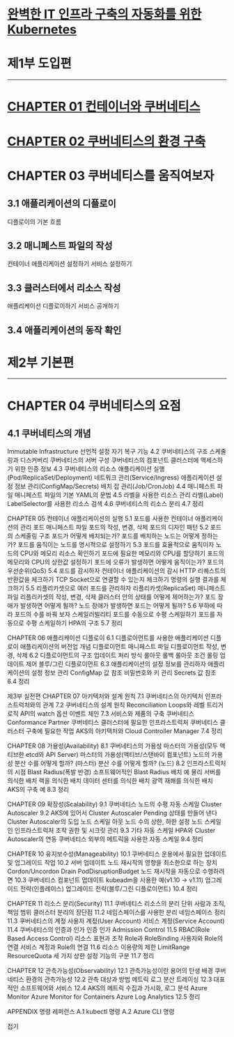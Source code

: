 # [완벽한 IT 인프라 구축의 자동화를 위한 Kubernetes](https://www.aladin.co.kr/shop/wproduct.aspx?ItemId=214296525&start=slayer)

# 제1부 도입편

----

# [CHAPTER 01 컨테이너와 쿠버네티스](chap01.md)
# [CHAPTER 02 쿠버네티스의 환경 구축](chap02.md)


# CHAPTER 03 쿠버네티스를 움직여보자
## 3.1 애플리케이션의 디플로이
디플로이의 기본 흐름
## 3.2 매니페스트 파일의 작성
컨테이너 애플리케이션 설정하기
서비스 설정하기
## 3.3 클러스터에서 리소스 작성
애플리케이션 디플로이하기
서비스 공개하기
## 3.4 애플리케이션의 동작 확인


# 제2부 기본편

----

# CHAPTER 04 쿠버네티스의 요점
## 4.1 쿠버네티스의 개념
Immutable Infrastructure
선언적 설정
자기 복구 기능
4.2 쿠버네티스의 구조
스케줄링과 디스커버리
쿠버네티스의 서버 구성
쿠버네티스의 컴포넌트
클러스터에 액세스하기 위한 인증 정보
4.3 쿠버네티스의 리소스
애플리케이션 실행(Pod/ReplicaSet/Deployment)
네트워크 관리(Service/Ingress)
애플리케이션 설정 정보 관리(ConfigMap/Secrets)
배치 잡 관리(Job/CronJob)
4.4 매니페스트 파일
매니페스트 파일의 기본
YAML의 문법
4.5 라벨을 사용한 리소스 관리
라벨(Label)
LabelSelector를 사용한 리소스 검색
4.6 쿠버네티스의 리소스 분리
4.7 정리

CHAPTER 05 컨테이너 애플리케이션의 실행
5.1 포드를 사용한 컨테이너 애플리케이션의 관리
포드
매니페스트 파일
포드의 작성, 변경, 삭제
포드의 디자인 패턴
5.2 포드의 스케줄링 구조
포드가 어떻게 배치되는가?
포드를 배치하는 노드는 어떻게 정하는가?
포드를 움직이는 노드를 명시적으로 설정하기
5.3 포드를 효율적으로 움직이자
노드의 CPU와 메모리 리소스 확인하기
포드에 필요한 메모리와 CPU를 할당하기
포드의 메모리와 CPU의 상한값 설정하기
포드에 오류가 발생하면 어떻게 움직이는가?
포드의 우선순위(QoS)
5.4 포드를 감시하자
컨테이너 애플리케이션의 감시
HTTP 리퀘스트의 반환값을 체크하기
TCP Socket으로 연결할 수 있는지 체크하기
명령의 실행 결과를 체크하기
5.5 리플리카셋으로 여러 포드를 관리하자
리플리카셋(ReplicaSet)
매니페스트 파일
리플리카셋의 작성, 변경, 삭제
클러스터 안의 상태를 어떻게 제어하는가?
포드 장애가 발생하면 어떻게 될까?
노드 장애가 발생하면 포드는 어떻게 될까?
5.6 부하에 따라 포드의 수를 바꿔 보자
스케일러빌리티
포드를 수동으로 수평 스케일하기
포드를 자동으로 수평 스케일하기
HPA의 구조
5.7 정리

CHAPTER 06 애플리케이션 디플로이
6.1 디플로이먼트를 사용한 애플리케이션 디플로이
애플리케이션의 버전업 개념
디플로이먼트
매니페스트 파일
디플로이먼트 작성, 변경, 삭제
6.2 디플로이먼트의 구조
업데이트 처리 방식
롤아웃
롤백
롤아웃 조건
롤링 업데이트 제어
블루/그린 디플로이먼트
6.3 애플리케이션의 설정 정보를 관리하자
애플리케이션의 설정 정보 관리
ConfigMap 값 참조
비밀번호와 키 관리
Secrets 값 참조
6.4 정리

제3부 실전편
CHAPTER 07 아키텍처와 설계 원칙
7.1 쿠버네티스의 아키텍처
인프라스트럭처와의 관계
7.2 쿠버네티스의 설계 원칙
Reconciliation Loops와 레벨 트리거 로직
API의 watch 옵션
이벤트 체인
7.3 서비스와 제품의 구축
쿠버네티스 Conformance Partner
쿠버네티스 클러스터에 필요한 인프라스트럭처
쿠버네티스 클러스터 구축에 필요한 작업
AKS의 아키텍처와 Cloud Controller Manager
7.4 정리

CHAPTER 08 가용성(Availability)
8.1 쿠버네티스의 가용성
마스터의 가용성(모두 액티브한 etcd와 API Server)
마스터의 가용성(액티브/스탠바이 컴포넌트)
노드의 가용성
분산 수를 어떻게 할까? (마스터)
분산 수를 어떻게 할까? (노드)
8.2 인프라스트럭처의 시점
Blast Radius(폭발 반경)
소프트웨어적인 Blast Radius
배치 예
물리 서버를 의식한 배치
랙을 의식한 배치
데이터 센터를 의식한 배치
광역 재해를 의식한 배치
AKS의 구축 예
8.3 정리

CHAPTER 09 확장성(Scalability)
9.1 쿠버네티스 노드의 수평 자동 스케일
Cluster Autoscaler
9.2 AKS에 있어서 Cluster Autoscaler
Pending 상태를 만들어 낸다
Cluster Autoscaler의 도입
노드 스케일 아웃
노드 수의 상한, 하한 설정
노드 스케일 인
인프라스트럭처 조작 권한 및 시크릿 관리
9.3 기타 자동 스케일
HPA와 Cluster Autoscaler의 연동
쿠버네티스 외부의 메트릭을 사용한 자동 스케일
9.4 정리

CHAPTER 10 유지보수성(Manageability)
10.1 쿠버네티스 운용에서 필요한 업데이트 및 업그레이드 작업
10.2 서버 업데이트
노드 재시작의 영향을 최소한으로 하는 장치
Cordon/Uncordon
Drain
PodDisruptionBudget
노드 재시작을 자동으로 수행하려면
10.3 쿠버네티스 컴포넌트 업데이트
kubeadm을 사용한 예(v1.10 -> v1.11)
업그레이드 전략(인플레이스)
업그레이드 전략(블루/그린 디플로이먼트)
10.4 정리

CHAPTER 11 리소스 분리(Security)
11.1 쿠버네티스 리소스의 분리 단위
사람과 조직, 책임 범위
클러스터 분리의 장단점
11.2 네임스페이스를 사용한 분리
네임스페이스 정리
11.3 쿠버네티스의 계정
사용자 계정(User Account)
서비스 계정(Service Account)
11.4 쿠버네티스의 인증과 인가
인증
인가
Admission Control
11.5 RBAC(Role Based Access Control)
리소스 표현과 조작
Role과 RoleBinding
사용자와 Role의 연결
서비스 계정과 Role의 연결
11.6 리소스 이용량의 제한
LimitRange
ResourceQuota
세 가지 상한 설정 기능의 구분
11.7 정리

CHAPTER 12 관측가능성(Observability)
12.1 관측가능성이란
용어의 탄생 배경
쿠버네티스 환경의 관측가능성
12.2 관측 대상과 방법
메트릭
로그
분산 트레이싱
12.3 대표적인 소프트웨어와 서비스
12.4 AKS의 메트릭 수집과 가시화, 로그 분석
Azure Monitor
Azure Monitor for Containers
Azure Log Analytics
12.5 정리

APPENDIX 명령 레퍼런스
A.1 kubectl 명령
A.2 Azure CLI 명령

접기
